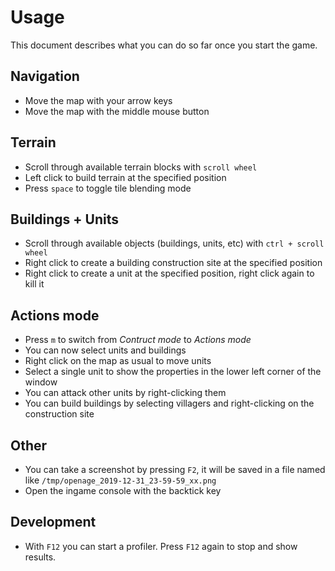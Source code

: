 # Usage

This document describes what you can do so far once you start the game.

## Navigation

- Move the map with your arrow keys
- Move the map with the middle mouse button

## Terrain

- Scroll through available terrain blocks with `scroll wheel`
- Left click to build terrain at the specified position
- Press `space` to toggle tile blending mode

## Buildings + Units

- Scroll through available objects (buildings, units, etc) with `ctrl + scroll
  wheel`
- Right click to create a building construction site at the specified position
- Right click to create a unit at the specified position, right click again to
  kill it

## Actions mode

- Press `m` to switch from *Contruct mode* to *Actions mode*
- You can now select units and buildings
- Right click on the map as usual to move units
- Select a single unit to show the properties in the lower left corner of the
  window
- You can attack other units by right-clicking them
- You can build buildings by selecting villagers and right-clicking on the
  construction site

## Other

- You can take a screenshot by pressing `F2`, it will be saved in a file named
  like `/tmp/openage_2019-12-31_23-59-59_xx.png`
- Open the ingame console with the backtick key

## Development

- With `F12` you can start a profiler. Press `F12` again to stop and show
  results.
